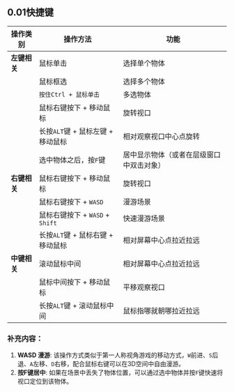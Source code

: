 ## 0.01快捷键

| **操作类别** | **操作方法**                  | **功能**               |
| -------- | ------------------------- | -------------------- |
| **左键相关** | 鼠标单击                      | 选择单个物体               |
|          | 鼠标框选                      | 选择多个物体               |
|          | `按住Ctrl + 鼠标单击`           | 多选物体                 |
|          | 鼠标右键按下 + 移动鼠标             | 旋转视口                 |
|          | 长按`ALT`键 + 鼠标左键 + 移动鼠标    | 相对观察视口中心点旋转          |
|          | 选中物体之后，按`F`键              | 居中显示物体（或者在层级窗口中双击对象） |
| **右键相关** | 鼠标右键按下 + 移动鼠标             | 旋转视口                 |
|          | 鼠标右键按下 + `WASD`           | 漫游场景                 |
|          | 鼠标右键按下 + `WASD` + `Shift` | 快速漫游场景               |
|          | 长按`ALT`键 + 鼠标右键 + 移动鼠标    | 相对屏幕中心点拉近拉远          |
| **中键相关** | 滚动鼠标中间                    | 相对屏幕中心点拉近拉远          |
|          | 鼠标中间按下 + 移动鼠标             | 平移观察视口               |
|          | 长按`ALT`键 + 滚动鼠标中间         | 鼠标指哪就朝哪拉近拉远          |

### 补充内容：

1. **WASD 漫游**: 该操作方式类似于第一人称视角游戏的移动方式，`W`前进、`S`后退、`A`左移、`D`右移，配合鼠标右键可以在3D空间中自由漫游。
2. **按F键居中**: 如果在场景中丢失了物体位置，可以通过选中物体并按`F`键快速将视口定位到该物体。